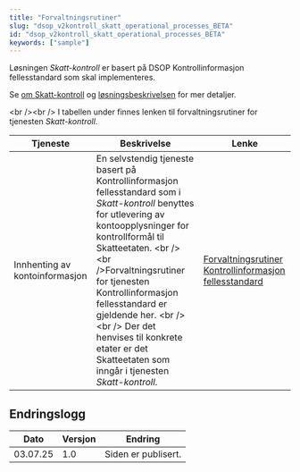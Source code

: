 ```yaml
---
title: "Forvaltningsrutiner"
slug: "dsop_v2kontroll_skatt_operational_processes_BETA"
id: "dsop_v2kontroll_skatt_operational_processes_BETA"
keywords: ["sample"]
---
```


Løsningen *Skatt-kontroll* er basert på DSOP Kontrollinformasjon fellesstandard som skal implementeres.

Se [om Skatt-kontroll](https://dokumentasjon.dsop.no/dsop_v2kontroll_skatt_about.html) og
[løsningsbeskrivelsen](https://dokumentasjon.dsop.no/dsop_v2kontroll_skatt_løsningsbeskrivelse.html) for mer detaljer.

<br \/><br \/>
I tabellen under finnes lenken til forvaltningsrutiner for tjenesten *Skatt-kontroll*.

| Tjeneste | Beskrivelse | Lenke |
| --------------- | --------------------- | --------- |
| Innhenting av kontoinformasjon | En selvstendig tjeneste basert på Kontrollinformasjon fellesstandard som i *Skatt-kontroll* benyttes for utlevering av kontoopplysninger for kontrollformål til Skatteetaten. <br \/><br \/>Forvaltningsrutiner for tjenesten Kontrollinformasjon fellesstandard er gjeldende her. <br \/><br \/> Der det henvises til konkrete etater er det Skatteetaten som inngår i tjenesten *Skatt-kontroll*. | [Forvaltningsrutiner Kontrollinformasjon fellesstandard](https://dokumentasjon.dsop.no/dsop_v2fellesstandard_operational_processes.html) |

## Endringslogg

| Dato | Versjon | Endring |
| ---------- | --------- | ------------------------------------------------------------------- |
| 03.07.25 | 1.0 | Siden er publisert. |

